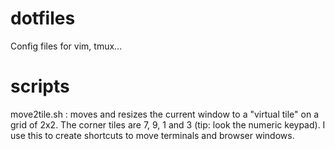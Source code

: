 # dotfiles
Config files for vim, tmux...

# scripts
move2tile.sh <tile>: moves and resizes the current window to a "virtual tile" on a grid of 2x2. The corner tiles are 7, 9, 1 and 3 (tip: look the numeric keypad). I use this to create shortcuts to move terminals and browser windows.

